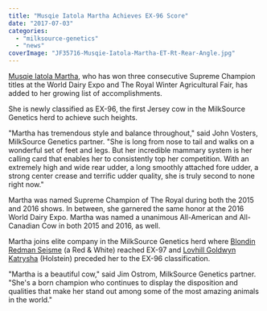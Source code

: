 ```yaml
---
title: "Musqie Iatola Martha Achieves EX-96 Score"
date: "2017-07-03"
categories: 
  - "milksource-genetics"
  - "news"
coverImage: "JF35716-Musqie-Iatola-Martha-ET-Rt-Rear-Angle.jpg"
---
```


[Musqie Iatola Martha](http://milk-source.local/milksource-genetics/great-cows/#!/Musqie-Iatola-Martha-EX-94/p/41372473/category=3514356), who has won three consecutive Supreme Champion titles at the World Dairy Expo and The Royal Winter Agricultural Fair, has added to her growing list of accomplishments.

She is newly classified as EX-96, the first Jersey cow in the MilkSource Genetics herd to achieve such heights.

"Martha has tremendous style and balance throughout," said John Vosters, MilkSource Genetics partner. "She is long from nose to tail and walks on a wonderful set of feet and legs. But her incredible mammary system is her calling card that enables her to consistently top her competition. With an extremely high and wide rear udder, a long smoothly attached fore udder, a strong center crease and terrific udder quality, she is truly second to none right now."

Martha was named Supreme Champion of The Royal during both the 2015 and 2016 shows. In between, she garnered the same honor at the 2016 World Dairy Expo. Martha was named a unanimous All-American and All-Canadian Cow in both 2015 and 2016, as well.

Martha joins elite company in the MilkSource Genetics herd where [Blondin Redman Seisme](http://milk-source.local/milksource-genetics/great-cows/#!/Blondin-Redman-Seisme-EX-97/p/15014439/category=3514356) (a Red & White) reached EX-97 and [Lovhill Goldwyn Katrysha](http://milk-source.local/milksource-genetics/great-cows/#!/Lovhill-Goldwyn-Katrysha-EX-96/p/45867144/category=3514356) (Holstein) preceded her to the EX-96 classification.

"Martha is a beautiful cow," said Jim Ostrom, MilkSource Genetics partner. "She's a born champion who continues to display the disposition and qualities that make her stand out among some of the most amazing animals in the world."
